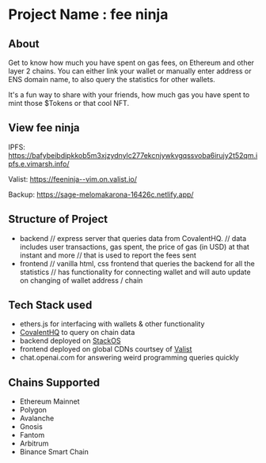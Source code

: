 # Project Name : fee ninja

## About

Get to know how much you have spent on gas fees, on Ethereum and other layer 2 chains.
You can either link your wallet or manually enter address or ENS domain name, to also query the statistics for other wallets.

It's a fun way to share with your friends, how much gas you have spent to mint those $Tokens or that cool NFT.

## View fee ninja
IPFS: https://bafybeibdipkkob5m3xjzydnylc277ekcnjywkvgqssvoba6irujy2t52qm.ipfs.e.vimarsh.info/

Valist: https://feeninja--vim.on.valist.io/

Backup: https://sage-melomakarona-16426c.netlify.app/

## Structure of Project

- backend // express server that queries data from CovalentHQ.
          // data includes user transactions, gas spent, the price of gas (in USD) at that instant and more
          // that is used to report the fees sent
- frontend // vanilla html, css frontend that queries the backend for all the statistics
           // has functionality for connecting wallet and will auto update on changing of wallet address / chain

## Tech Stack used

- ethers.js for interfacing with wallets & other functionality
- [CovalentHQ](https://www.covalenthq.com/) to query on chain data
- backend deployed on [StackOS](https://www.stackos.io/) 
- frontend deployed on global CDNs courtsey of [Valist](https://beta.valist.io/)
- chat.openai.com for answering weird programming queries quickly

## Chains Supported

- Ethereum Mainnet
- Polygon
- Avalanche
- Gnosis
- Fantom
- Arbitrum
- Binance Smart Chain


